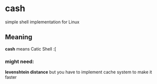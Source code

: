 # cash
simple shell implementation for Linux

## Meaning
**cash** means Catic Shell :[

### might need:
**levenshtein distance** but you have to implement cache system to make it faster
